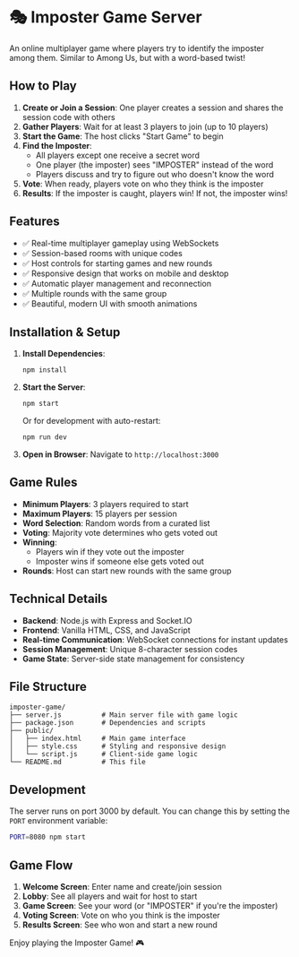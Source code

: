 # 🎭 Imposter Game Server

An online multiplayer game where players try to identify the imposter among them. Similar to Among Us, but with a word-based twist!

## How to Play

1. **Create or Join a Session**: One player creates a session and shares the session code with others
2. **Gather Players**: Wait for at least 3 players to join (up to 10 players)
3. **Start the Game**: The host clicks "Start Game" to begin
4. **Find the Imposter**: 
   - All players except one receive a secret word
   - One player (the imposter) sees "IMPOSTER" instead of the word
   - Players discuss and try to figure out who doesn't know the word
5. **Vote**: When ready, players vote on who they think is the imposter
6. **Results**: If the imposter is caught, players win! If not, the imposter wins!

## Features

- ✅ Real-time multiplayer gameplay using WebSockets
- ✅ Session-based rooms with unique codes
- ✅ Host controls for starting games and new rounds
- ✅ Responsive design that works on mobile and desktop
- ✅ Automatic player management and reconnection
- ✅ Multiple rounds with the same group
- ✅ Beautiful, modern UI with smooth animations

## Installation & Setup

1. **Install Dependencies**:
   ```bash
   npm install
   ```

2. **Start the Server**:
   ```bash
   npm start
   ```
   
   Or for development with auto-restart:
   ```bash
   npm run dev
   ```

3. **Open in Browser**:
   Navigate to `http://localhost:3000`

## Game Rules

- **Minimum Players**: 3 players required to start
- **Maximum Players**: 15 players per session
- **Word Selection**: Random words from a curated list
- **Voting**: Majority vote determines who gets voted out
- **Winning**: 
  - Players win if they vote out the imposter
  - Imposter wins if someone else gets voted out
- **Rounds**: Host can start new rounds with the same group

## Technical Details

- **Backend**: Node.js with Express and Socket.IO
- **Frontend**: Vanilla HTML, CSS, and JavaScript
- **Real-time Communication**: WebSocket connections for instant updates
- **Session Management**: Unique 8-character session codes
- **Game State**: Server-side state management for consistency

## File Structure

```
imposter-game/
├── server.js          # Main server file with game logic
├── package.json       # Dependencies and scripts
├── public/
│   ├── index.html     # Main game interface
│   ├── style.css      # Styling and responsive design
│   └── script.js      # Client-side game logic
└── README.md          # This file
```

## Development

The server runs on port 3000 by default. You can change this by setting the `PORT` environment variable:

```bash
PORT=8080 npm start
```

## Game Flow

1. **Welcome Screen**: Enter name and create/join session
2. **Lobby**: See all players and wait for host to start
3. **Game Screen**: See your word (or "IMPOSTER" if you're the imposter)
4. **Voting Screen**: Vote on who you think is the imposter
5. **Results Screen**: See who won and start a new round

Enjoy playing the Imposter Game! 🎮
